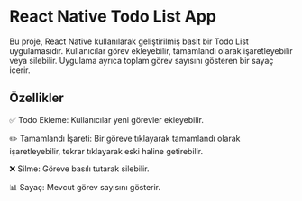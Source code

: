 # React Native Todo List App

Bu proje, React Native kullanılarak geliştirilmiş basit bir Todo List uygulamasıdır. Kullanıcılar görev ekleyebilir, tamamlandı olarak işaretleyebilir veya silebilir. Uygulama ayrıca toplam görev sayısını gösteren bir sayaç içerir.

## Özellikler

✅ Todo Ekleme: Kullanıcılar yeni görevler ekleyebilir.

✏️ Tamamlandı İşareti: Bir göreve tıklayarak tamamlandı olarak işaretleyebilir, tekrar tıklayarak eski haline getirebilir.

❌ Silme: Göreve basılı tutarak silebilir.

📊 Sayaç: Mevcut görev sayısını gösterir.


